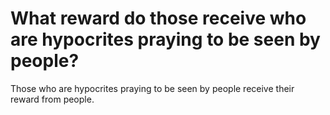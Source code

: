 # What reward do those receive who are hypocrites praying to be seen by people?

Those who are hypocrites praying to be seen by people receive their reward from people.
